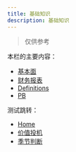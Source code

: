 ```yaml
---
title: 基础知识
description: 基础知识
---
```

> 仅供参考

本栏的主要内容：

* [基本面](./基本面/)
* [财务报表](./基本面/财务报表/)
* [Definitions](./Definitions/)
* [PB](./Definitions/PB/)

测试跳转：

* [Home](/)
* [价值投机](/价值投机/)
* [季节判断](/趋势围猎/季节判断/)